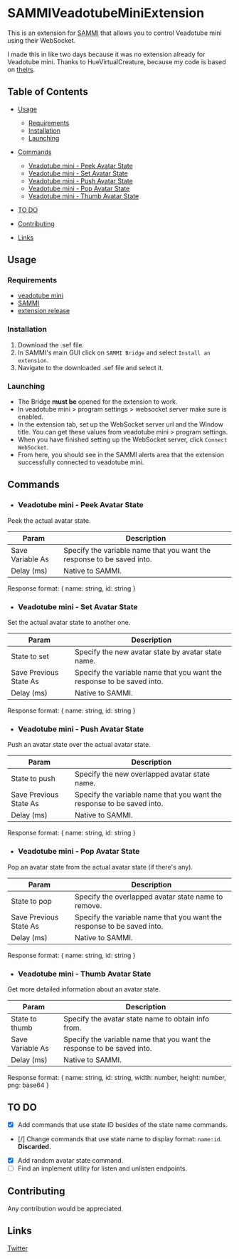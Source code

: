 # SAMMIVeadotubeMiniExtension
This is an extension for [SAMMI](https://sammi.solutions/) that allows you to control Veadotube mini using their WebSocket.
<!-- ![](/assets/logo%20not%20alpha%20in%20head.png) -->
I made this in like two days because it was no extension already for Veadotube mini. Thanks to HueVirtualCreature, because my code is based on [theirs](https://github.com/HueVirtualCreature/SAMMIVtubeStudioExtension).

## Table of Contents
- [Usage](#usage)
  - [Requirements](#requirements)
  - [Installation](#installation)
  - [Launching](#launching)

- [Commands](#commands)
  - [Veadotube mini - Peek Avatar State](#veadotube-mini---peek-avatar-state)
  - [Veadotube mini - Set Avatar State](#veadotube-mini---set-avatar-state)
  - [Veadotube mini - Push Avatar State](#veadotube-mini---push-avatar-state)
  - [Veadotube mini - Pop Avatar State](#veadotube-mini---pop-avatar-state)
  - [Veadotube mini - Thumb Avatar State](#veadotube-mini---thumb-avatar-state)
- [TO DO](#to-do)
- [Contributing](#contributing)
- [Links](#links)

## Usage
### Requirements
- [veadotube mini](https://olmewe.itch.io/veadotube-mini)
- [SAMMI](https://sammi.solutions/docs/download)
- [extension release](https://github.com/Benjas333/SAMMIVeadotubeMiniExtension/releases/latest)

### Installation
1. Download the .sef file.
2. In SAMMI's main GUI click on `SAMMI Bridge` and select `Install an extension`.
3. Navigate to the downloaded .sef file and select it.

### Launching
- The Bridge **must be** opened for the extension to work.
- In veadotube mini > program settings > websocket server make sure is enabled.
- In the extension tab, set up the WebSocket server url and the Window title. You can get these values from veadotube mini > program settings.
- When you have finished setting up the WebSocket server, click `Connect WebSocket`.
- From here, you should see in the SAMMI alerts area that the extension successfully connected to veadotube mini.

## Commands
- ### Veadotube mini - Peek Avatar State
Peek the actual avatar state.

Param | Description
------------- | -------------
Save Variable As | Specify the variable name that you want the response to be saved into.
Delay (ms) | Native to SAMMI.

Response format: {
        name: string,
        id: string
}

- ### Veadotube mini - Set Avatar State
Set the actual avatar state to another one.

Param | Description
------------- | -------------
State to set | Specify the new avatar state by avatar state name.
Save Previous State As | Specify the variable name that you want the response to be saved into.
Delay (ms) | Native to SAMMI.

Response format: {
        name: string,
        id: string
}

- ### Veadotube mini - Push Avatar State
Push an avatar state over the actual avatar state.

Param | Description
------------- | -------------
State to push | Specify the new overlapped avatar state name.
Save Previous State As | Specify the variable name that you want the response to be saved into.
Delay (ms) | Native to SAMMI.

Response format: {
        name: string,
        id: string
}

- ### Veadotube mini - Pop Avatar State
Pop an avatar state from the actual avatar state (if there's any).

Param | Description
------------- | -------------
State to pop | Specify the overlapped avatar state name to remove.
Save Previous State As | Specify the variable name that you want the response to be saved into.
Delay (ms) | Native to SAMMI.

Response format: {
        name: string,
        id: string
}

- ### Veadotube mini - Thumb Avatar State
Get more detailed information about an avatar state.

Param | Description
------------- | -------------
State to thumb | Specify the avatar state name to obtain info from.
Save Variable As | Specify the variable name that you want the response to be saved into.
Delay (ms) | Native to SAMMI.

Response format: {
        name: string,
        id: string,
        width: number,
        height: number,
        png: base64
}

## TO DO
- [x] Add commands that use state ID besides of the state name commands.
- [/] Change commands that use state name to display format: `name:id`. **Discarded.**
- [x] Add random avatar state command.
- [ ] Find an implement utility for listen and unlisten endpoints.

## Contributing
Any contribution would be appreciated.

## Links
[Twitter](https://twitter.com/ElBenjas333)
